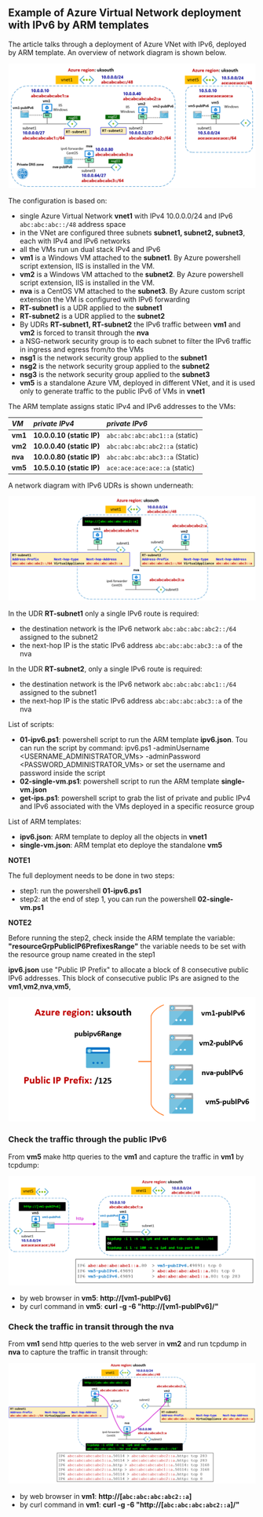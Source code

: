 <properties
pageTitle= 'IPv6 in Azure Virtual Network'
description= "IPv6 in Azure Virtual Network with ARM template"
services=""
documentationCenter="na"
authors="fabferri"
manager=""
editor=""/>

<tags
   ms.service="configuration-Example-Azure"
   ms.devlang="english"
   ms.topic="article"
   ms.tgt_pltfrm="Azure"
   ms.workload="IPv6"
   ms.date="11/12/2019"
   ms.author="fabferri" />

## Example of Azure Virtual Network deployment with IPv6 by ARM templates

The article talks through a deployment of Azure VNet with IPv6, deployed by ARM template. An overview of network diagram is shown below.

[![1]][1]

The configuration is based on:
* single Azure Virtual Network **vnet1** with IPv4 10.0.0.0/24 and IPv6 ``abc:abc:abc::/48`` address space
* in the VNet are configured three subnets **subnet1, subnet2, subnet3**, each with IPv4 and IPv6 networks
* all the VMs run un dual stack IPv4 and IPv6
* **vm1** is a Windows VM attached to the **subnet1**. By Azure powershell script extension, IIS is installed in the VM.
* **vm2** is a Windows VM attached to the **subnet2**. By Azure powershell script extension, IIS is installed in the VM.
* **nva** is a CentOS VM attached to the **subnet3**. By Azure custom script extension the VM is configured with IPv6 forwarding
* **RT-subnet1** is a UDR applied to the **subnet1**
* **RT-subnet2** is a UDR applied to the **subnet2**
* By UDRs **RT-subnet1, RT-subnet2** the IPv6 traffic between **vm1** and **vm2** is forced to transit through the **nva**
* a NSG-network security group is to each subnet to filter the IPv6 traffic in ingress and egress from/to the VMs
* **nsg1** is the network security group applied to the **subnet1**
* **nsg2** is the network security group applied to the **subnet2**
* **nsg3** is the network security group applied to the **subnet3**
* **vm5** is a standalone Azure VM, deployed in different VNet, and it is used only to generate traffic to the public IPv6 of VMs in **vnet1**  

The ARM template assigns static IPv4 and IPv6 addresses to the VMs:

| *VM*       | *private IPv4*            | *private IPv6*                     |
| :--------- | :------------------------ |:---------------------------------- |
| **vm1**    | **10.0.0.10 (static IP)** | ``abc:abc:abc:abc1::a`` (static)   |
| **vm2**    | **10.0.0.40 (static IP)** | ``abc:abc:abc:abc2::a`` (static)   |
| **nva**    | **10.0.0.80 (static IP)** | ``abc:abc:abc:abc3::a`` (Static)   |
| **vm5**    | **10.5.0.10 (static IP)** | ``ace:ace:ace:ace::a``  (static)   |


A network diagram with IPv6 UDRs is shown underneath:

[![2]][2]


In the UDR **RT-subnet1** only a single IPv6 route is required:
* the destination network is the IPv6 network ``abc:abc:abc:abc2::/64`` assigned to the subnet2
* the next-hop IP  is the static IPv6 address ``abc:abc:abc:abc3::a`` of the nva

In the UDR **RT-subnet2**, only a single IPv6 route is required:
* the destination network is the IPv6 network ``abc:abc:abc:abc1::/64`` assigned to the subnet1
* the next-hop IP is the static IPv6 address ``abc:abc:abc:abc3::a`` of the nva


List of scripts:
* **01-ipv6.ps1**: powershell script to run the ARM template **ipv6.json**. Tou can run the script by command:
  ipv6.ps1 -adminUsername <USERNAME_ADMINISTRATOR_VMs> -adminPassword <PASSWORD_ADMINISTRATOR_VMs>
  or set the username and password inside the script
* **02-single-vm.ps1**: powershell script to run the ARM template **single-vm.json**
* **get-ips.ps1**: powershell script to grab the list of private and public IPv4 and IPv6 associated with the VMs deployed in a specific reosurce group 

List of ARM templates:
* **ipv6.json**: ARM template to deploy all the objects in **vnet1**
* **single-vm.json**: ARM templat eto deploye the standalone **vm5**


**NOTE1**

The full deployment needs to be done in two steps: 
* step1: run the powershell **01-ipv6.ps1**
* step2: at the end of step 1,  you can run the powershell **02-single-vm.ps1**


**NOTE2**

Before running the step2, check inside the ARM template the variable: **"resourceGrpPublicIP6PrefixesRange"** 
the variable needs to be set with the resource group name created in the step1
 

**ipv6.json** use "Public IP Prefix" to allocate a block of 8 consecutive public IPv6 addresses. 
This block of consecutive public IPs are asigned to the **vm1**,**vm2**,**nva**,**vm5**, 
 
[![3]][3]


### <a name="IPv6"></a>Check the traffic through the public IPv6
From **vm5** make http queries to the **vm1** and capture the traffic in **vm1** by tcpdump:

[![4]][4]

* by web browser in **vm5**: **http://[vm1-pubIPv6]**
* by curl command in **vm5**: **curl -g -6 "http://[vm1-pubIPv6]/"**



### <a name="IPv6"></a>Check the traffic in transit through the nva
From **vm1** send http queries to the web server in **vm2** and run tcpdump in **nva** to capture the traffic in transit through:

[![5]][5]


* by web browser in **vm1**: **http://[``abc:abc:abc:abc2::a``]**
* by curl command in **vm1**: **curl -g -6 "http://[``abc:abc:abc:abc2::a``]/"**


<!--Image References-->

[1]: ./media/network-diagram.png "network overview"
[2]: ./media/udr.png "network diagram with UDR"
[3]: ./media/public-ip-prefix.png "public ip prefix"
[4]: ./media/traffic-public-ip.png "traffic through public IPv6"
[5]: ./media/traffic-private-ip.png "traffic through private IPv6"

<!--Link References-->

